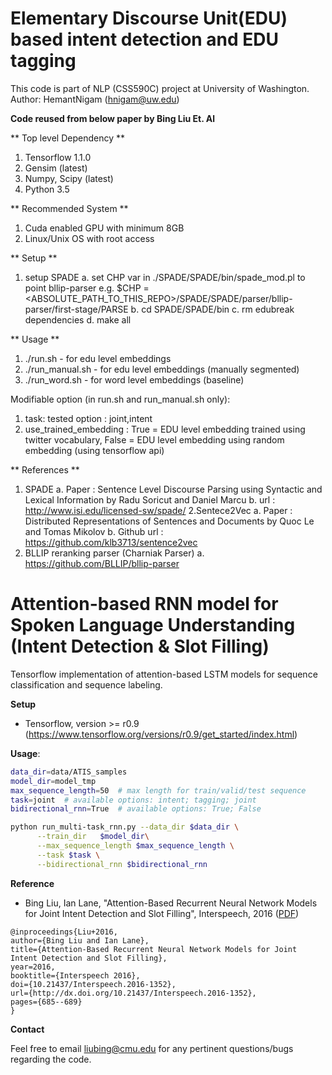 Elementary Discourse Unit(EDU) based intent detection and EDU tagging
============
This code is part of NLP (CSS590C) project at University of Washington.
Author: HemantNigam (hnigam@uw.edu)

**Code reused from below paper by Bing Liu Et. Al**

** Top level Dependency **
1. Tensorflow 1.1.0
2. Gensim (latest)
3. Numpy, Scipy (latest)
4. Python 3.5

** Recommended System **
1. Cuda enabled GPU with minimum 8GB
2. Linux/Unix OS with root access

** Setup **

1. setup SPADE
	a. set CHP var in ./SPADE/SPADE/bin/spade_mod.pl to point bllip-parser 
		e.g. $CHP = <ABSOLUTE_PATH_TO_THIS_REPO>/SPADE/SPADE/parser/bllip-parser/first-stage/PARSE
	b. cd SPADE/SPADE/bin
	c. rm edubreak dependencies
	d. make all


** Usage **
1. ./run.sh - for edu level embeddings
2. ./run_manual.sh - for edu level embeddings (manually segmented)
3. ./run_word.sh - for word level embeddings (baseline)

Modifiable option (in run.sh and run_manual.sh only): 
1. task: tested option : joint,intent  
2. use_trained_embedding : True = EDU level embedding trained using twitter vocabulary, False = EDU level embedding using random embedding (using tensorflow api)



** References **
1. SPADE
	a. Paper :  Sentence Level Discourse Parsing using Syntactic and Lexical Information by Radu Soricut and Daniel Marcu
	b. url : http://www.isi.edu/licensed-sw/spade/
2.Sentece2Vec
	a. Paper : Distributed Representations of Sentences and Documents by Quoc Le and Tomas Mikolov
	b. Github url : https://github.com/klb3713/sentence2vec
3. BLLIP reranking parser (Charniak Parser)
	a. https://github.com/BLLIP/bllip-parser



Attention-based RNN model for Spoken Language Understanding (Intent Detection & Slot Filling)
==================

Tensorflow implementation of attention-based LSTM models for sequence classification and sequence labeling.

**Setup**

* Tensorflow, version >= r0.9 (https://www.tensorflow.org/versions/r0.9/get_started/index.html)

**Usage**:
```bash
data_dir=data/ATIS_samples
model_dir=model_tmp
max_sequence_length=50  # max length for train/valid/test sequence
task=joint  # available options: intent; tagging; joint
bidirectional_rnn=True  # available options: True; False

python run_multi-task_rnn.py --data_dir $data_dir \
      --train_dir   $model_dir\
      --max_sequence_length $max_sequence_length \
      --task $task \
      --bidirectional_rnn $bidirectional_rnn
```

**Reference**

* Bing Liu, Ian Lane, "Attention-Based Recurrent Neural Network Models for Joint Intent Detection and Slot Filling", Interspeech, 2016 (<a href="http://www.isca-speech.org/archive/Interspeech_2016/pdfs/1352.PDF" target="_blank">PDF</a>)

```
@inproceedings{Liu+2016,
author={Bing Liu and Ian Lane},
title={Attention-Based Recurrent Neural Network Models for Joint Intent Detection and Slot Filling},
year=2016,
booktitle={Interspeech 2016},
doi={10.21437/Interspeech.2016-1352},
url={http://dx.doi.org/10.21437/Interspeech.2016-1352},
pages={685--689}
}
```

**Contact** 

Feel free to email liubing@cmu.edu for any pertinent questions/bugs regarding the code. 
